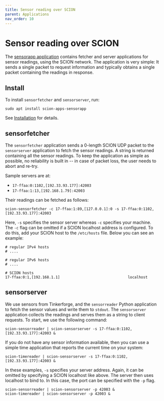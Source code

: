 ```yaml
---
title: Sensor reading over SCION
parent: Applications
nav_order: 10
---
```


# Sensor reading over SCION

The [sensorapp application](https://github.com/netsec-ethz/scion-apps/) contains fetcher and server
applications for sensor readings, using the SCION network. The application is very simple: It sends
a single packet to request information and typically obtains a single packet containing the readings
in response.

## Install

To install `sensorfetcher` and `sensorserver`, run:
```shell
sudo apt install scion-apps-sensorapp
```
See [Installation](/content/install/pkg/#applications) for details.


## sensorfetcher

The `sensorfetcher` application sends a 0-length SCION UDP packet to the `sensorserver` application
to fetch the sensor readings. A string is returned containing all the sensor readings. To keep the
application as simple as possible, no reliability is built in -- in case of packet loss, the user
needs to abort and re-try.

Sample servers are at:

* `17-ffaa:0:1102,[192.33.93.177]:42003`
* `17-ffaa:1:13,[192.168.1.79]:42003`

Their readings can be fetched as follows:

```
scion-sensorfetcher -c 17-ffaa:1:89,[127.0.0.1]:0 -s 17-ffaa:0:1102,[192.33.93.177]:42003
```

Here, `-s` specifies the sensor server whereas `-c` specifies your machine.
The `-c` flag can be omitted if a SCION localhost address is configured. To do this, add your
SCION host to the `/etc/hosts` file. Below you can see an example:

```
# regular IPv4 hosts
# ....

# regular IPv6 hosts
# ....

# SCION hosts
17-ffaa:0:1,[192.168.1.1]                               localhost
```

## sensorserver

We use sensors from Tinkerforge, and the `sensorreader` Python application to fetch the sensor values and write them to `stdout`. The `sensorserver` application collects the readings and serves them as a string to client requests. To start, we use the following command:

```
scion-sensorreader | scion-sensorserver -s 17-ffaa:0:1102,[192.33.93.177]:42003 &
```

If you do not have any sensor information available, then you can use a simple time application that reports the current time on your system:

```
scion-timereader | scion-sensorserver -s 17-ffaa:0:1102,[192.33.93.177]:42003 &
```

In these examples,  `-s` specifies your server address. Again, it can be omitted by specifying a SCION localhost like above. The server then
uses localhost to bind to. In this case, the port can be specified with the `-p` flag.

```
scion-sensorreader | scion-sensorserver -p 42003 &
scion-timereader | scion-sensorserver -p 42003 &
```
